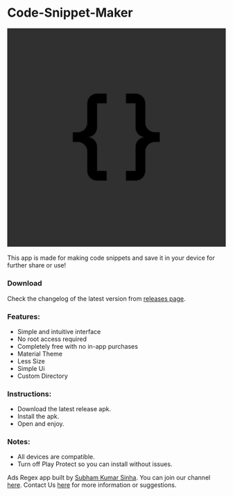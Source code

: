 # Code-Snippet-Maker

![ads regex github (Small)](https://github.com/subhamsinhadev/Code-Snippet-Maker/blob/main/Icon.jpg)

This app is made for making code snippets and save it in your device for further share or use!

### Download
Check the changelog of the latest version from [releases page](https://github.com/subhamsinhadev/Code-Snippet-Maker/releases). 
### Features:
* Simple and intuitive interface
* No root access required
* Completely free with no in-app purchases
* Material Theme 
* Less Size
* Simple Ui
* Custom Directory

### Instructions:
- Download the latest release apk.
- Install the apk.
- Open and enjoy.

### Notes:
- All devices are compatible.
- Turn off Play Protect so you can install without issues.

Ads Regex app built by [Subham Kumar Sinha](https://t.me/subhamsinha). You can join our channel [here](https://t.me/AideTutorial). Contact Us [here](https://t.me/masked_modder) for more information or suggestions.
